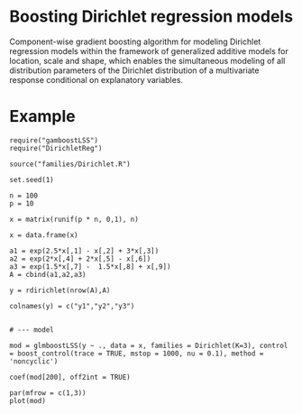 # Boosting Dirichlet regression models 
Component-wise gradient boosting algorithm for modeling Dirichlet regression models within the framework of generalized additive models for location, scale and shape, which enables the simultaneous modeling of all distribution parameters of the Dirichlet distribution of a multivariate response conditional on
explanatory variables.

# Example 
```
require("gamboostLSS")
require("DirichletReg")

source("families/Dirichlet.R")

set.seed(1)

n = 100
p = 10

x = matrix(runif(p * n, 0,1), n)

x = data.frame(x)

a1 = exp(2.5*x[,1] - x[,2] + 3*x[,3]) 
a2 = exp(2*x[,4] + 2*x[,5] - x[,6])
a3 = exp(1.5*x[,7] -  1.5*x[,8] + x[,9])
A = cbind(a1,a2,a3)

y = rdirichlet(nrow(A),A)

colnames(y) = c("y1","y2","y3")


# --- model

mod = glmboostLSS(y ~ ., data = x, families = Dirichlet(K=3), control = boost_control(trace = TRUE, mstop = 1000, nu = 0.1), method = 'noncyclic')

coef(mod[200], off2int = TRUE)

par(mfrow = c(1,3))
plot(mod)
```
